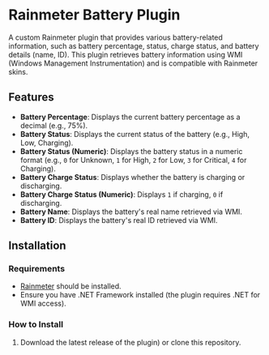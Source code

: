 
# Rainmeter Battery Plugin

A custom Rainmeter plugin that provides various battery-related information, such as battery percentage, status, charge status, and battery details (name, ID). This plugin retrieves battery information using WMI (Windows Management Instrumentation) and is compatible with Rainmeter skins.

## Features

- **Battery Percentage**: Displays the current battery percentage as a decimal (e.g., 75%).
- **Battery Status**: Displays the current status of the battery (e.g., High, Low, Charging).
- **Battery Status (Numeric)**: Displays the battery status in a numeric format (e.g., `0` for Unknown, `1` for High, `2` for Low, `3` for Critical, `4` for Charging).
- **Battery Charge Status**: Displays whether the battery is charging or discharging.
- **Battery Charge Status (Numeric)**: Displays `1` if charging, `0` if discharging.
- **Battery Name**: Displays the battery's real name retrieved via WMI.
- **Battery ID**: Displays the battery's real ID retrieved via WMI.

## Installation

### Requirements
- [Rainmeter](https://www.rainmeter.net/) should be installed.
- Ensure you have .NET Framework installed (the plugin requires .NET for WMI access).

### How to Install
1. Download the latest release of the plugin) or clone this repository.
2. Compile the C# code into a DLL using Visual Studio (or use the precompiled DLL).
3. Place the compiled `.dll` file in the `Plugins` folder of your Rainmeter installation (usually located in `Documents\Rainmeter\Plugins`).
4. Create a Rainmeter skin that references the plugin. See the example skin configuration below for details.

## Usage

### Example Skin

Here’s an example `.ini` file that displays the battery details from the plugin:

```ini
[Rainmeter]
Update=1000
DynamicWindowSize=1
AccurateText=1

[Variables]
FontColor=255,255,255,255
FontSize=12
FontFace=Arial

; Measure for Battery Percentage
[MeasureBatteryPercentage]
Measure=Plugin
Plugin=Battery
MeasureType=BatteryPercentage

; Measure for Battery Status as text (e.g., High, Low, Charging, etc.)
[MeasureBatteryStatus]
Measure=Plugin
Plugin=Battery
MeasureType=BatteryStatus

; Measure for Battery Status in Numeric form
[MeasureBatteryStatusNumeric]
Measure=Plugin
Plugin=Battery
MeasureType=BatteryStatusNumeric

; Measure for Charge Status as text (e.g., Charging, Discharging)
[MeasureBatteryChargeStatus]
Measure=Plugin
Plugin=Battery
MeasureType=BatteryChargeStatus

; Measure for Charge Status in Numeric form (1 if Charging, 0 otherwise)
[MeasureBatteryChargeStatusNumeric]
Measure=Plugin
Plugin=Battery
MeasureType=BatteryChargeStatusNumeric

; Measure for Battery Name
[MeasureBatteryName]
Measure=Plugin
Plugin=Battery
MeasureType=BatteryName

; Measure for Battery ID
[MeasureBatteryID]
Measure=Plugin
Plugin=Battery
MeasureType=BatteryID

; Display Battery Percentage
[BatteryPercentageDisplay]
Meter=String
MeasureName=MeasureBatteryPercentage
Text=Battery Percentage: %1%
FontSize=#FontSize#
FontColor=#FontColor#
FontFace=#FontFace#
X=10
Y=10

; Display Battery Status as Text
[BatteryStatusDisplay]
Meter=String
MeasureName=MeasureBatteryStatus
Text=Battery Status: %1
FontSize=#FontSize#
FontColor=#FontColor#
FontFace=#FontFace#
X=10
Y=40

; Display Battery Status as Numeric
[BatteryStatusNumericDisplay]
Meter=String
MeasureName=MeasureBatteryStatusNumeric
Text=Battery Status (Numeric): %1
FontSize=#FontSize#
FontColor=#FontColor#
FontFace=#FontFace#
X=10
Y=70

; Display Charge Status as Text
[BatteryChargeStatusDisplay]
Meter=String
MeasureName=MeasureBatteryChargeStatus
Text=Charge Status: %1
FontSize=#FontSize#
FontColor=#FontColor#
FontFace=#FontFace#
X=10
Y=100

; Display Charge Status as Numeric
[BatteryChargeStatusNumericDisplay]
Meter=String
MeasureName=MeasureBatteryChargeStatusNumeric
Text=Charge Status (Numeric): %1
FontSize=#FontSize#
FontColor=#FontColor#
FontFace=#FontFace#
X=10
Y=130

; Display Battery Name
[BatteryNameDisplay]
Meter=String
MeasureName=MeasureBatteryName
Text=Battery Name: %1
FontSize=#FontSize#
FontColor=#FontColor#
FontFace=#FontFace#
X=10
Y=160

; Display Battery ID
[BatteryIDDisplay]
Meter=String
MeasureName=MeasureBatteryID
Text=Battery ID: %1
FontSize=#FontSize#
FontColor=#FontColor#
FontFace=#FontFace#
X=10
Y=190
```

### Skin Details
- The skin retrieves various battery-related information from the plugin.
- The skin updates every second (`Update=1000`), but you can adjust the frequency as needed.
- The `FontColor`, `FontSize`, and `FontFace` can be easily customized via the `[Variables]` section.

## Contributing

Feel free to fork the repository, make changes, and submit pull requests! Any improvements, bug fixes, or additional features are welcome.

### License
This project is licensed under the MIT License - see the [LICENSE](LICENSE) file for details.

## Troubleshooting

- **No Battery Detected**: Ensure your system has a battery or check if WMI is accessible.
- **Unknown Battery Information**: The plugin may return `"Unknown"` if it cannot find any battery information from WMI.

## Credits

- This plugin uses WMI (Windows Management Instrumentation) for battery data retrieval.
- Special thanks to [Rainmeter](https://www.rainmeter.net/) for creating the Rainmeter platform.

## Contact
If you have any questions or suggestions, feel free to open an issue .


